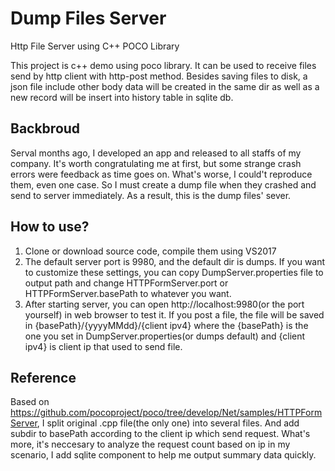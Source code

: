 # Dump Files Server
Http File Server using C++ POCO Library

This project is c++ demo using poco library. It can be used to receive files send by http client with http-post method. Besides saving files to disk, a json file include other body data will be created in the same dir as well as a new record will be insert into history table in sqlite db.

## Backbroud
Serval months ago, I developed an app and released to all staffs of my company. It's worth congratulating me at first, but some strange crash errors were feedback as time goes on. What's worse, I could't reproduce them, even one case. So I must create a dump file when they crashed and send to server immediately. As a result, this is the dump files' sever. 

## How to use?
1. Clone or download source code, compile them using VS2017
2. The default server port is 9980, and the default dir is dumps. If you want to customize these settings, you can copy DumpServer.properties file to output path and change HTTPFormServer.port or HTTPFormServer.basePath to whatever you want.
3. After starting server, you can open http://localhost:9980(or the port yourself) in web browser to test it. If you post a file, the file will be saved in {basePath}/{yyyyMMdd}/{client ipv4} where the {basePath} is the one you set in DumpServer.properties(or dumps default) and {client ipv4} is client ip that used to send file.

## Reference
Based on https://github.com/pocoproject/poco/tree/develop/Net/samples/HTTPFormServer, I split original .cpp file(the only one) into several files. And add subdir to basePath according to the client ip which send request. What's more, it's neccesary to analyze the request count based on ip in my scenario, I add sqlite component to help me output summary data quickly.
